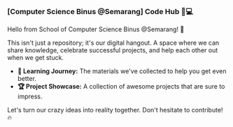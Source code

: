 ### **[Computer Science Binus @Semarang]** Code Hub 🎨💻

Hello from School of Computer Science Binus @Semarang! 👋

This isn't just a repository; it's our digital hangout. A space where we can share knowledge, celebrate successful projects, and help each other out when we get stuck.

* **📖 Learning Journey:** The materials we've collected to help you get even better.
* **🏆 Project Showcase:** A collection of awesome projects that are sure to impress.

Let's turn our crazy ideas into reality together. Don't hesitate to contribute! 🔥
